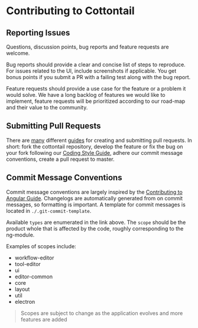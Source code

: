# Contributing to Cottontail


## Reporting Issues

Questions, discussion points, bug reports and feature requests are welcome.

Bug reports should provide a clear and concise list of steps to reproduce. For issues related to the UI, include screenshots if applicable. You get bonus points if you submit a PR with a failing test along with the bug report.

Feature requests should provide a use case for the feature or a problem it would solve. We have a long backlog of features we would like to implement, feature requests will be prioritized according to our road-map and their value to the community.

## Submitting Pull Requests

There are [many](https://help.github.com/articles/creating-a-pull-request/) different [guides](https://yangsu.github.io/pull-request-tutorial/) for creating and submitting pull requests. In short: fork the cottontail repository, develop the feature or fix the bug on your fork following our [Coding Style Guide](https://github.com/rabix/cottontail-frontend/blob/master/doc/dev/coding-style-guide.md), adhere our commit message conventions, create a pull request to master. 

## Commit Message Conventions

Commit message conventions are largely inspired by the [Contributing to Angular Guide](https://github.com/angular/angular/blob/master/CONTRIBUTING.md#-commit-message-guidelines). Changelogs are automatically generated from on commit messages, so formatting is important. A template for commit messages is located in `./.git-commit-template`.

Available `types` are enumerated in the link above. The `scope` should be the product whole that is affected by the code, roughly corresponding to the ng-module.

Examples of scopes include:

- workflow-editor
- tool-editor
- ui
- editor-common
- core
- layout
- util
- electron

> Scopes are subject to change as the application evolves and more features are added
